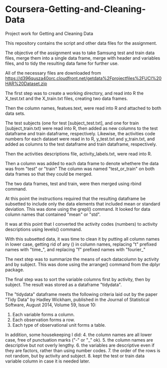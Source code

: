# Coursera-Getting-and-Cleaning-Data
Project work for Getting and Cleaning Data

This repository contains the script and other data files for the assignment.

The objective of the assignment was to take Samsung test and train data files, merge them into a single data frame, merge with header and variables files, and to tidy the resulting data fame for further use.

All of the necessary files are downloaded from https://d396qusza40orc.cloudfront.net/getdata%2Fprojectfiles%2FUCI%20HAR%20Dataset.zip 

The first step was to create a working directory, and read into R the X_test.txt and the X_train.txt files, creating two data frames.

Then the column names, featues.text, were read into R and attached to both data sets.

The test subjects (one for test [subject_test.txt], and one for train [subject_train.txt) were read into R, then added as new columns to the test dataframe and train dataframe, respectively.  Likewise, the activities code numbers for each dataset were read in to R, y_test.txt and y_train.txt, and added as columns to the test dataframe and train dataframe, respectively.

Then the activities descriptions file, activity_labels.txt, were read into R.

Then a column was added to each data frame to denote whethere the data was from "test" or "train"  The column was named "test_or_train" on both data frames so that they could be merged.

The two data frames, test and train, were then merged using rbind command.

At this point the instructions required that the resulting dataframe be subsetted to include only the data elements that included mean or standard deviation. This was done using the grepl() command.  It looked for data column names that contained "mean" or "std".

It was at this point that I converted the activity codes (numbers) to activity descriptions using levels() command.

With this subsetted data, it was time to clean it by putting all column names in lower case, getting rid of any () in column names, replacing "t" prefixed names with "time_", and replacing "f" prefixed names with "fourier_"

The next step was to summarize the means of each datacolumn by activity and by subject.  This was done using the arrange() command from the dplyr package.

The final step was to sort the variable columns first by activity, then by subject.  The result was stored as a dataframe "tidydata".

The "tidydata" dataframe meets the following criteria laid out by the paper "Tidy Data" by Hadley Wickham, published in the Journal of Statistical Software, August 2014, Volume 59, Issue 10:

1. Each variable forms a column.
2. Each observation forms a row.
3. Each type of observational unit forms a table.

In addition, some housekeeping I did:
4. the column names are all lower case, free of punctuation marks ("-" or "_" ok).
5. the column names are descriptive but not overly lengthy.
6. the variables are descriptive even if they are factors, rather than using number codes.
7. the order of the rows is not random, but by activity and subject.
8. kept the test or train data variable column in case it is needed later.




